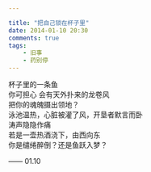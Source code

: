 ```yaml
---

title: "把自己锁在杯子里"
date: 2014-01-10 20:30
comments: true
tags: 
	- 旧事 
	- 药别停
---
```


杯子里的一条鱼  
你可担心
会有天外扑来的龙卷风  
把你的魂魄摄出领地？  
泳池温热，心脏被灌了风，开垦者默言而卧  
涛声隐隐作痛  
若是一壶热酒浇下，由西向东  
你是缱绻醉倒？还是鱼跃入梦？

—— 01.10

